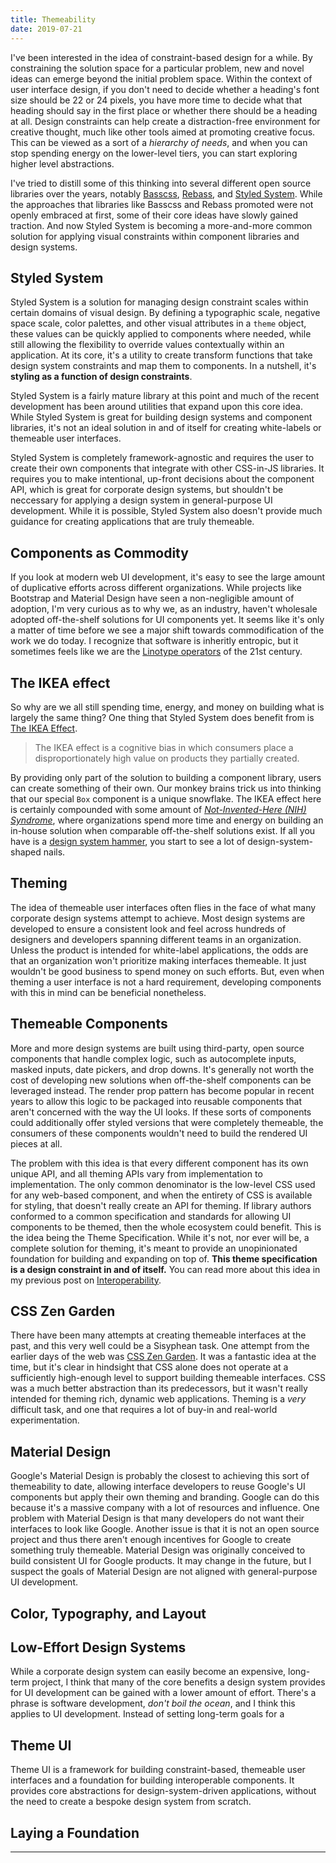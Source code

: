 ```yaml
---
title: Themeability
date: 2019-07-21
---
```


<!-- outline
- constraint based design
- solution space
- styled system
  - design system
  - intentionality
- components as commodity
- ikea effect
- MDX
- trifecta
- theme specification
- interoperability
- theme ui
- tooling
- generation
- automation
-->

I've been interested in the idea of constraint-based design for a while.
By constraining the solution space for a particular problem,
new and novel ideas can emerge beyond the initial problem space.
Within the context of user interface design,
if you don't need to decide whether a heading's font size should be 22 or 24 pixels,
you have more time to decide what that heading should say in the first place or whether there should be a heading at all.
Design constraints can help create a distraction-free environment for creative thought,
much like other tools aimed at promoting creative focus.
This can be viewed as a sort of a *hierarchy of needs*,
and when you can stop spending energy on the lower-level tiers,
you can start exploring higher level abstractions.

I've tried to distill some of this thinking into several different open source libraries over the years,
notably [Basscss][], [Rebass][], and [Styled System][].
While the approaches that libraries like Basscss and Rebass promoted were not openly embraced at first,
some of their core ideas have slowly gained traction.
And now Styled System is becoming a more-and-more common solution for applying visual constraints within component libraries and design systems.

[basscss]: https://basscss.com
[rebass]: https://rebassjs.org
[styled system]: https://styled-system.com

## Styled System

Styled System is a solution for managing design constraint scales within certain domains of visual design.
By defining a typographic scale, negative space scale, color palettes, and other visual attributes in a `theme` object,
these values can be quickly applied to components where needed,
while still allowing the flexibility to override values contextually within an application.
At its core, it's a utility to create transform functions that take design system constraints and map them to components.
In a nutshell, it's **styling as a function of design constraints**.

Styled System is a fairly mature library at this point and much of the recent development has been around utilities that expand upon this core idea.
While Styled System is great for building design systems and component libraries, it's not an ideal solution in and of itself for creating white-labels or themeable user interfaces.

Styled System is completely framework-agnostic and requires the user to create their own components that integrate with other CSS-in-JS libraries.
It requires you to make intentional, up-front decisions about the component API,
which is great for corporate design systems, but shouldn't be neccessary for applying a design system in general-purpose UI development.
While it is possible, Styled System also doesn't provide much guidance for creating applications that are truly themeable.

## Components as Commodity

If you look at modern web UI development, it's easy to see the large amount of duplicative efforts across different organizations.
While projects like Bootstrap and Material Design have seen a non-negligible amount of adoption,
I'm very curious as to why we, as an industry, haven't wholesale adopted off-the-shelf solutions for UI components yet.
It seems like it's only a matter of time before we see a major shift towards commodification of the work we do today.
I recognize that software is inheritly entropic, but it sometimes feels like we are the [Linotype operators][linotype] of the 21st century.

[linotype]: https://en.wikipedia.org/wiki/Linotype_machine

## The IKEA effect

So why are we all still spending time, energy, and money on building what is largely the same thing?
One thing that Styled System does benefit from is [The IKEA Effect][].

> The IKEA effect is a cognitive bias in which consumers place a disproportionately high value on products they partially created.

By providing only part of the solution to building a component library, users can create something of their own.
Our monkey brains trick us into thinking that our special `Box` component is a unique snowflake.
The IKEA effect here is certainly compounded with some amount of [*Not-Invented-Here (NIH) Syndrome*][nih],
where organizations spend more time and energy on building an in-house solution when comparable off-the-shelf solutions exist.
If all you have is a [design system hammer][maslows hammer], you start to see a lot of design-system-shaped nails.

[the ikea effect]: https://en.wikipedia.org/wiki/IKEA_effect
[linotype]: https://en.wikipedia.org/wiki/Linotype_machine
[maslows hammer]: https://en.wikipedia.org/wiki/Law_of_the_instrument#Abraham_Maslow
[nih]: https://en.wikipedia.org/wiki/Not_invented_here

## Theming

<!--
- many different attempts
-->

The idea of themeable user interfaces often flies in the face of what many corporate design systems attempt to achieve.
Most design systems are developed to ensure a consistent look and feel across hundreds of designers and developers spanning different teams in an organization.
Unless the product is intended for white-label applications,
the odds are that an organization won't prioritize making interfaces themeable.
It just wouldn't be good business to spend money on such efforts.
But, even when theming a user interface is not a hard requirement,
developing components with this in mind can be beneficial nonetheless.

## Themeable Components

More and more design systems are built using third-party, open source components that handle complex logic, such as autocomplete inputs, masked inputs, date pickers, and drop downs.
It's generally not worth the cost of developing new solutions when off-the-shelf components can be leveraged instead.
The render prop pattern has become popular in recent years to allow this logic to be packaged into reusable components
that aren't concerned with the way the UI looks.
If these sorts of components could additionally offer styled versions that were completely themeable,
the consumers of these components wouldn't need to build the rendered UI pieces at all.

The problem with this idea is that every different component has its own unique API,
and all theming APIs vary from implementation to implementation.
The only common denominator is the low-level CSS used for any web-based component,
and when the entirety of CSS is available for styling, that doesn't really create an API for theming.
If library authors conformed to a common specification and standards for allowing UI components to be themed,
then the whole ecosystem could benefit.
This is the idea being the Theme Specification.
While it's not, nor ever will be, a complete solution for theming,
it's meant to provide an unopinionated foundation for building and expanding on top of.
**This theme specification is a design constraint in and of itself.**
You can read more about this idea in my previous post on [Interoperability](/interoperability).

<!--
The fewer decisions that you need to make at this level of abstraction,
the more exploration you can do beyond this.
-->

## CSS Zen Garden

There have been many attempts at creating themeable interfaces at the past, and this very well could be a Sisyphean task.
One attempt from the earlier days of the web was [CSS Zen Garden][].
It was a fantastic idea at the time, but it's clear in hindsight that
CSS alone does not operate at a sufficiently high-enough level to support building themeable interfaces.
CSS was a much better abstraction than its predecessors, but it wasn't really intended for theming rich, dynamic web applications.
Theming is a *very* difficult task, and one that requires a lot of buy-in and real-world experimentation.

<!--
But like any early specification,
A design-by-committee approach probably won't serve this sort of effort well.
-->

[css zen garden]: http://www.csszengarden.com/

## Material Design

Google's Material Design is probably the closest to achieving this sort of themeability to date,
allowing interface developers to reuse Google's UI components but apply their own theming and branding.
Google can do this because it's a massive company with a lot of resources and influence.
One problem with Material Design is that many developers do not want their interfaces to look like Google.
Another issue is that it is not an open source project and thus there aren't enough incentives for Google to create something truly themeable.
Material Design was originally conceived to build consistent UI for Google products.
It may change in the future, but I suspect the goals of Material Design are not aligned with general-purpose UI development.

## Color, Typography, and Layout



<!--
It's amazing how much of a visual impact you can make by changing a few values

Changing color, typography, and layout styles can make a huge impact on any given design.
While there are many other visual aspects that can affect the design language of a site,
by focusing on these three core aspects,
by focusing on these three core aspects,
Biggest bang for your buck
The visual impact you can make on any visual
Color, typography, and layout
-->

## Low-Effort Design Systems

While a corporate design system can easily become an expensive, long-term project,
I think that many of the core benefits a design system provides for UI development can
be gained with a lower amount of effort.
There's a phrase is software development, *don't boil the ocean*,
and I think this applies to UI development.
Instead of setting long-term goals for a

<!--

Cheap UI

While some may use a more exclusive definition of the term "design system",
I think that a design system is something that can be introduced in any application, no matter how small.
A design system does not mean that you need a dedicated team or working group.
It also doesn't mean you have to build your own bespoke tooling, or have a highly polished documentation site, or have buy-in across your entire organization to reap some of the benefits that design systems can provide.

Don't boil the ocean and don't bite off more than you can chew.
-->


## Theme UI

Theme UI is a framework for building constraint-based, themeable user interfaces and a foundation for building interoperable components.
It provides core abstractions for design-system-driven applications, without the need to create a bespoke design system from scratch.

<!--
Theming is built in, but it's applications span wider than

- Building Blocks
- IKEA effect
-->

## Laying a Foundation

<!--
Theme UI is in its early stages and not yet at a stable v1 release.
I hope that the core part of the library can serve as a foundation for many other design system tools and components in the future.
I can imagine a rich suite of tools, from open source component libraries, to VS Code plugins, Chrome extensions, Figma plugins, color tools, typesetting tools, and even machine learning, built on top of this low-level abstraction, where any user interface built with this can benefit.
It's a lofty dream and it'll surely be a rough ride getting there, but I'd love your help in building this vision and making it a reality.





- self-imposed limitations
- solution space
-->

---

<!--
- Styled System
	- Typography, colors, layout
	- Geared towards component libraries
	- Does not provide guidance for creating themeable UI
	- Requires creating components and deciding on an API up-front
	- Framework-agnostic
	- requires setup with other libraries like Styled Components or Emotion
- Theme UI
	- Standard theme schema
	- Constraints
	- Trifecta
	- Hot-swappable themes
	- Change the overall look and feel of UI with a single object
	- Smart defaults
	- batteries included
- Basis for more tooling
	- Chrome extension
	- VS Code plugins
	- Figma plugins
	- Transformers for non-standard (proprietary) theming in libraries like Material UI
	- Interoperability baked in from the start


Aspirational

A design system for creating consistent, constraint-based user interfaces

Build better user interfaces faster


This isn't your run-of-the-mill corporate design system.
This is a design system in the 20th century sense.
The Typography, Color, & Layout trifecta
Batteries-included design system framework

Design systems without needing to build a design system

Theme UI gives you the power of a design system, without

-->

<!--
- functional fixedness
- Maslow's hammer
- familiarity principle https://en.wikipedia.org/wiki/Mere-exposure_effect
- NIH syndrome
- status quo bias
- uniquness bias https://en.wikipedia.org/wiki/Uniqueness_bias
-->
